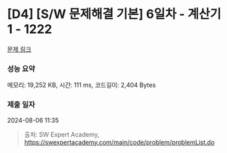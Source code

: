 # [D4] [S/W 문제해결 기본] 6일차 - 계산기1 - 1222 

[문제 링크](https://swexpertacademy.com/main/code/problem/problemDetail.do?contestProbId=AV14mbSaAEwCFAYD) 

### 성능 요약

메모리: 19,252 KB, 시간: 111 ms, 코드길이: 2,404 Bytes

### 제출 일자

2024-08-06 11:35



> 출처: SW Expert Academy, https://swexpertacademy.com/main/code/problem/problemList.do